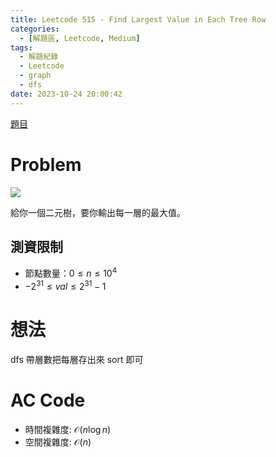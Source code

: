```yaml
---
title: Leetcode 515 - Find Largest Value in Each Tree Row
categories:
  - [解題區, Leetcode, Medium]
tags:
  - 解題紀錄
  - Leetcode
  - graph
  - dfs
date: 2023-10-24 20:00:42
---
```


[題目](https://leetcode.com/problems/find-largest-value-in-each-tree-row)

# Problem

![](https://assets.leetcode.com/uploads/2020/08/21/largest_e1.jpg)

給你一個二元樹，要你輸出每一層的最大值。

## 測資限制

- 節點數量：$0 \le n \le 10^4$
- $-2^{31} \le val \le 2^{31}-1$

# 想法

dfs 帶層數把每層存出來 sort 即可

# AC Code

<script src="https://emgithub.com/embed-v2.js?target=https%3A%2F%2Fgithub.com%2Froy4801%2Fsolved_problems%2Fblob%2Fmaster%2Fleetcode%2F515.cpp%23L18-L41&style=github&type=code&showBorder=on&showLineNumbers=on&showFileMeta=on&showFullPath=on&showCopy=on"></script>

- 時間複雜度: $\mathcal{O}(n\log{n})$
- 空間複雜度: $\mathcal{O}(n)$

<!-- # 賞析


# 心得 -->

